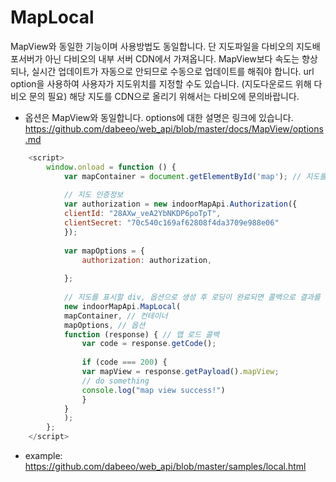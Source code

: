 # MapLocal

MapView와 동일한 기능이며 사용방법도 동일합니다. 단 지도파일을 다비오의 지도배포서버가 아닌 다비오의 내부 서버 CDN에서 가져옵니다. MapView보다 속도는 향상되나, 실시간 업데이트가 자동으로 안되므로 수동으로 업데이트를 해줘야 합니다. url option을 사용하여 사용자가 지도위치를 지정할 수도 있습니다. (지도다운로드 위해 다비오 문의 필요)
해당 지도를 CDN으로 올리기 위해서는 다비오에 문의바랍니다.  

- 옵션은 MapView와 동일합니다. options에 대한 설명은 링크에 있습니다.
  https://github.com/dabeeo/web_api/blob/master/docs/MapView/options.md

~~~javascript
    <script>
        window.onload = function () {
            var mapContainer = document.getElementById('map'); // 지도를 표시할 div
        
            // 지도 인증정보
            var authorization = new indoorMapApi.Authorization({
            clientId: "28AXw_veA2YbNKDP6poTpT",
            clientSecret: "70c540c169af62808f4da3709e988e06"
            });
        
            var mapOptions = {
                authorization: authorization,
  
            };
        
            // 지도를 표시할 div, 옵션으로 생성 후 로딩이 완료되면 콜백으로 결과를 리턴합니다
            new indoorMapApi.MapLocal(
            mapContainer, // 컨테이너
            mapOptions, // 옵션
            function (response) { // 맵 로드 콜백
                var code = response.getCode();
        
                if (code === 200) {
                var mapView = response.getPayload().mapView;
                // do something
                console.log("map view success!")
                }
            }
            );
        };
    </script>
~~~

- example: https://github.com/dabeeo/web_api/blob/master/samples/local.html
